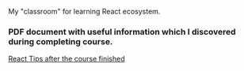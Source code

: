 My "classroom" for learning React ecosystem. 

### PDF document with useful information which I discovered during completing course.
[React Tips after the course finished](../master/my_react_tips/ReactTips.pdf)
